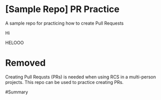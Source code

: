 # [Sample Repo] PR Practice
A sample repo for practicing how to create Pull Requests

Hi

HELOOO

# Removed
Creating Pull Requsts (PRs) is needed when using RCS in a multi-person projects.
This repo can be used to practice creating PRs.

#Summary
